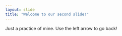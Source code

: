 ```yaml
---
layout: slide
title: "Welcome to our second slide!"
---
```

Just a practice of mine.
Use the left arrow to go back!
